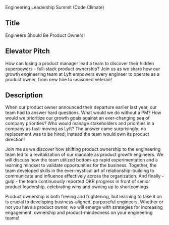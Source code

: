 Engineering Leadership Summit (Code Climate)

## Title

Engineers Should Be Product Owners!

## Elevator Pitch

How can losing a product manager lead a team to discover their hidden superpowers - full-stack product ownership? Join us as we share how our growth engineering team at Lyft empowers every engineer to operate as a product owner, from new hire to seasoned veteran!

## Description

When our product owner announced their departure earlier last year, our team had to answer hard questions. What would we do without a PM? How would we prioritize our growth goals against an ever-changing sea of company priorities? Who would manage stakeholders and priorities in a company as fast-moving as Lyft? The answer came surprisingly: no replacement was to be hired; instead the team would own its product direction!

Join me as we discover how shifting product ownership to the engineering team led to a revitalization of our mandate as product growth engineers. We will discuss how the team utilized bottom-up rapid experimentation and a learning mindset to validate opportunities for the business. Together, the team developed skills in the ever-mystical art of relationship-building to communicate and influence effectively across the organization. And finally - gulp - the team continuously reported OKR progress in front of senior product leadership, celebrating wins and owning up to shortcomings.

Product ownership is both freeing and frightening, but learning to take it on is crucial to developing business-aligned, purposeful engineers. Whether or not you have a product owner, we will emerge with strategies for increasing engagement, ownership and product-mindedness on your engineering teams!
